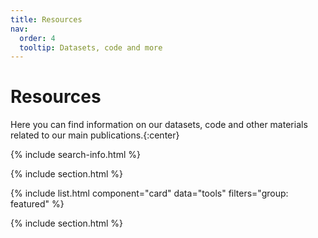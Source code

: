 ```yaml
---
title: Resources
nav:
  order: 4
  tooltip: Datasets, code and more
---
```


# <i class="fas fa-code"></i>Resources

Here you can find information on our datasets, code and other materials related to our main publications.{:center}

{% include search-info.html %}

{% include section.html %}

{% include list.html component="card" data="tools" filters="group: featured" %}

{% include section.html %}

